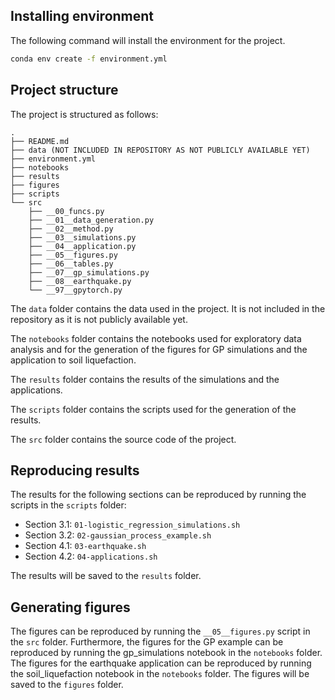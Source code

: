 
## Installing environment

The following command will install the environment for the project.

```bash
conda env create -f environment.yml
```

## Project structure

The project is structured as follows:

```
.
├── README.md
├── data (NOT INCLUDED IN REPOSITORY AS NOT PUBLICLY AVAILABLE YET) 
├── environment.yml
├── notebooks
├── results
├── figures
├── scripts
└── src
    ├── __00_funcs.py
    ├── __01__data_generation.py
    ├── __02__method.py
    ├── __03__simulations.py
    ├── __04__application.py
    ├── __05__figures.py
    ├── __06__tables.py
    ├── __07__gp_simulations.py
    ├── __08__earthquake.py
    └── __97__gpytorch.py
```

The `data` folder contains the data used in the project. It is not included in the repository as it is not publicly available yet.

The `notebooks` folder contains the notebooks used for exploratory data analysis and for the generation of the figures for GP simulations and the application to soil liquefaction.

The `results` folder contains the results of the simulations and the applications.

The `scripts` folder contains the scripts used for the generation of the results.

The `src` folder contains the source code of the project.


## Reproducing results

The results for the following sections can be reproduced by running the scripts in the `scripts` folder:

- Section 3.1: `01-logistic_regression_simulations.sh`
- Section 3.2: `02-gaussian_process_example.sh`
- Section 4.1: `03-earthquake.sh`
- Section 4.2: `04-applications.sh`

The results will be saved to the `results` folder.

## Generating figures

The figures can be reproduced by running the `__05__figures.py` script in the `src` folder. Furthermore, the figures for the GP example can be reproduced by running the gp_simulations notebook in the `notebooks` folder. The figures for the earthquake application can be reproduced by running the soil_liquefaction notebook in the `notebooks` folder. The figures will be saved to the `figures` folder.

